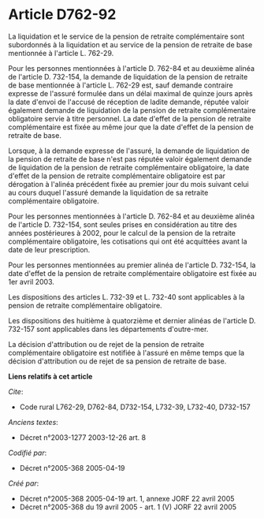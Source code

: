 # Article D762-92

La liquidation et le service de la pension de retraite complémentaire sont subordonnés à la liquidation et au service de la
pension de retraite de base mentionnée à l'article L. 762-29.

Pour les personnes mentionnées à l'article D. 762-84 et au deuxième alinéa de l'article D. 732-154, la demande de liquidation
de la pension de retraite de base mentionnée à l'article L. 762-29 est, sauf demande contraire expresse de l'assuré formulée
dans un délai maximal de quinze jours après la date d'envoi de l'accusé de réception de ladite demande, réputée valoir
également demande de liquidation de la pension de retraite complémentaire obligatoire servie à titre personnel. La date
d'effet de la pension de retraite complémentaire est fixée au même jour que la date d'effet de la pension de retraite de
base.

Lorsque, à la demande expresse de l'assuré, la demande de liquidation de la pension de retraite de base n'est pas réputée
valoir également demande de liquidation de la pension de retraite complémentaire obligatoire, la date d'effet de la pension
de retraite complémentaire obligatoire est par dérogation à l'alinéa précédent fixée au premier jour du mois suivant celui au
cours duquel l'assuré demande la liquidation de sa retraite complémentaire obligatoire.

Pour les personnes mentionnées à l'article D. 762-84 et au deuxième alinéa de l'article D. 732-154, sont seules prises en
considération au titre des années postérieures à 2002, pour le calcul de la pension de la retraite complémentaire
obligatoire, les cotisations qui ont été acquittées avant la date de leur prescription.

Pour les personnes mentionnées au premier alinéa de l'article D. 732-154, la date d'effet de la pension de retraite
complémentaire obligatoire est fixée au 1er avril 2003.

Les dispositions des articles L. 732-39 et L. 732-40 sont applicables à la pension de retraite complémentaire obligatoire.

Les dispositions des huitième à quatorzième et dernier alinéas de l'article D. 732-157 sont applicables dans les départements
d'outre-mer.

La décision d'attribution ou de rejet de la pension de retraite complémentaire obligatoire est notifiée à l'assuré en même
temps que la décision d'attribution ou de rejet de sa pension de retraite de base.

**Liens relatifs à cet article**

_Cite_:

  - Code rural L762-29, D762-84, D732-154, L732-39, L732-40, D732-157

_Anciens textes_:

  - Décret n°2003-1277 2003-12-26 art. 8

_Codifié par_:

  - Décret n°2005-368 2005-04-19

_Créé par_:

  - Décret n°2005-368 2005-04-19 art. 1, annexe JORF 22 avril 2005
  - Décret n°2005-368 du 19 avril 2005 - art. 1 (V) JORF 22 avril 2005
